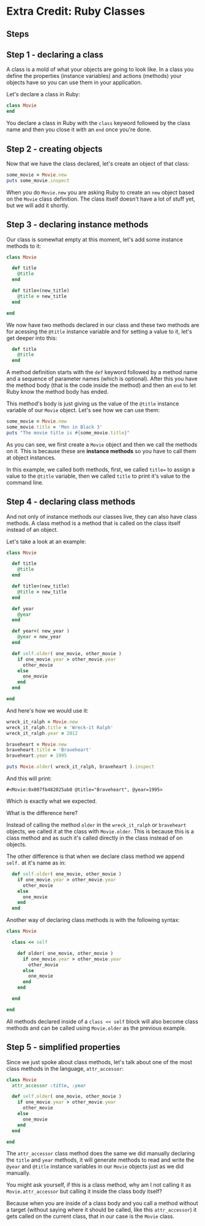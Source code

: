 # Extra Credit: Ruby Classes
## Steps

## Step 1 - declaring a class

A class is a mold of what your objects are going to look like. In a class you
define the properties (instance variables) and actions (methods) your objects 
have so you can use them in your application.

Let's declare a class in Ruby:

```ruby
class Movie
end
```

You declare a class in Ruby with the `class` keyword followed by the class name
and then you close it with an `end` once you're done.

## Step 2 - creating objects

Now that we have the class declared, let's create an object of that class:

```ruby
some_movie = Movie.new
puts some_movie.inspect
```

When you do `Movie.new` you are asking Ruby to create an `new` object based on the
`Movie` class definition. The class itself doesn't have a lot of stuff yet, but 
we will add it shortly.

## Step 3 - declaring instance methods

Our class is somewhat empty at this moment, let's add some instance methods to it:

```ruby
class Movie

  def title
    @title
  end

  def title=(new_title)
    @title = new_title
  end

end
```

We now have two methods declared in our class and these two methods are for
acessing the `@title` instance variable and for setting a value to it, let's get
deeper into this:

```ruby
  def title
    @title
  end
```

A method definition starts with the `def` keyword followed by a method name and
a sequence of parameter names (which is optional). After this you have the method
body (that is the code inside the method) and then an `end` to let Ruby know
the method body has ended.

This method's body is just giving us the value of the `@title` instance variable
of our `Movie` object. Let's see how we can use them:

```ruby
some_movie = Movie.new
some_movie.title = 'Men in Black 3'
puts "The movie title is #{some_movie.title}"
```

As you can see, we first create a `Movie` object and then we call the methods
on it. This is because these are **instance methods** so you have to call them
at object instances.

In this example, we called both methods, first, we called `title=` to assign a 
value to the `@title` variable, then we called `title` to print it's value to 
the command line.

## Step 4 - declaring class methods

And not only of instance methods our classes live, they can also have class methods.
A class method is a method that is called on the class itself instead of an object.

Let's take a look at an example:

```ruby
class Movie

  def title
    @title
  end

  def title=(new_title)
    @title = new_title
  end  

  def year
    @year
  end

  def year=( new_year )
    @year = new_year
  end

  def self.older( one_movie, other_movie )
    if one_movie.year > other_movie.year
      other_movie
    else
      one_movie
    end
  end

end
```

And here's how we would use it:

```ruby
wreck_it_ralph = Movie.new
wreck_it_ralph.title = 'Wreck-it Ralph'
wreck_it_ralph.year = 2012

braveheart = Movie.new
braveheart.title = 'Braveheart'
braveheart.year = 1995

puts Movie.older( wreck_it_ralph, braveheart ).inspect
```

And this will print:

```text
#<Movie:0x007fb482025ab0 @title="Braveheart", @year=1995>
```

Which is exactly what we expected.

What is the difference here?

Instead of calling the method `older` in the `wreck_it_ralph` or `braveheart` 
objects, we called it at the class with `Movie.older`. This is because this is 
a class method and as such it's called directly in the class instead of on objects.

The other difference is that when we declare class method we append `self.` at it's 
name as in:

```ruby
  def self.older( one_movie, other_movie )
    if one_movie.year > other_movie.year
      other_movie
    else
      one_movie
    end
  end
```

Another way of declaring class methods is with the following syntax:

```ruby
class Movie

  class << self

    def older( one_movie, other_movie )
      if one_movie.year > other_movie.year
        other_movie
      else
        one_movie
      end
    end

  end

end
```

All methods declared inside of a `class << self` block will also become class
methods and can be called using `Movie.older` as the previous example.

## Step 5 - simplified properties

Since we just spoke about class methods, let's talk about one of the most class 
methods in the language, `attr_accessor`:

```ruby
class Movie
  attr_accessor :title, :year

  def self.older( one_movie, other_movie )
    if one_movie.year > other_movie.year
      other_movie
    else
      one_movie
    end
  end

end
```

The `attr_accessor` class method does the same we did manually declaring the 
`title` and `year` methods, it will generate methods to read and write the 
`@year` and `@title` instance variables in our `Movie` objects just as we did
manually.

You might ask yourself, if this is a class method, why am I not calling it 
as `Movie.attr_accessor` but calling it inside the class body itself?

Because when you are inside of a class body and you call a method without a 
target (without saying where it should be called, like this `attr_accessor`) it
gets called on the current class, that in our case is the `Movie` class.